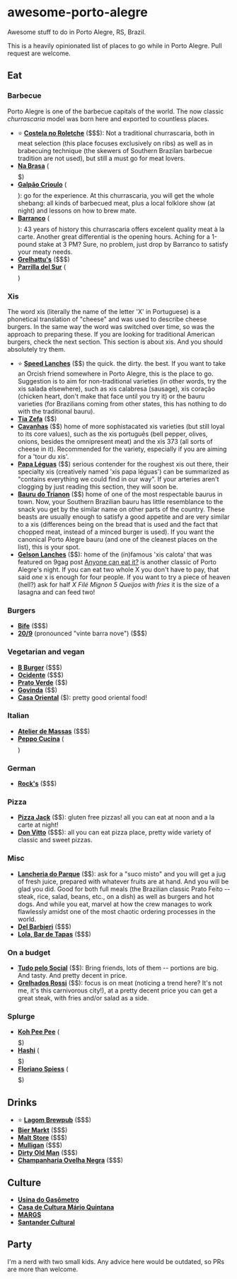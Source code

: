 # awesome-porto-alegre
Awesome stuff to do in Porto Alegre, RS, Brazil.

This is a heavily opinionated list of places to go while in Porto Alegre. Pull request are welcome.

## Eat

### Barbecue

Porto Alegre is one of the barbecue capitals of the world. The now classic *churrascaria* model was born here and exported to countless places.

* :star: **[Costela no Roletche](http://www.costelanoroletche.com.br/)** ($$$): Not a traditional churrascaria, both in meat selection (this place focuses exclusively on ribs) as well as in brabecuing technique (the skewers of Southern Brazilan barbecue tradition are not used), but still a must go for meat lovers.
* **[Na Brasa](http://www.nbsteak.com.br/restaurantes)** ($$$$$)
* **[Galpão Crioulo](http://www.churrascariagalpaocrioulo.com.br/)** ($$$$): go for the experience. At this churrascaria, you will get the whole shebang: all kinds of barbecued meat, plus a local folklore show (at night) and lessons on how to brew mate.
* **[Barranco](http://www.churrascariabarranco.com.br/)** ($$$$): 43 years of history this churrascaria offers excelent quality meat à la carte. Another great differential is the opening hours. Aching for a 1-pound stake at 3 PM? Sure, no problem, just drop by Barranco to satisfy your meaty needs.
* **[Grelhattu's](http://www.grelhatus.com.br/)** ($$$)
* **[Parrilla del Sur](http://parrilladelsur.com.br/)** ($$$$)

### Xis

The word xis (literally the name of the letter 'X' in Portuguese) is a phonetical translation of "cheese" and was used to describe cheese burgers. In the same way the word was switched over time, so was the approach to preparing these. If you are looking for traditional American burgers, check the next section. This section is about xis. And you should absolutely try them.

* :star: **[Speed Lanches](http://www.tripadvisor.com.br/ShowUserReviews-g303546-d6953728-r231712574-Speed_Lanches-Porto_Alegre_State_of_Rio_Grande_do_Sul.html)** ($$) the quick. the dirty. the best. If you want to take an Orcish friend somewhere in Porto Alegre, this is the place to go. Suggestion is to aim for non-traditional varieties (in other words, try the xis salada elsewhere), such as xis calabresa (sausage), xis coração (chicken heart, don't make that face until you try it) or the bauru varieties (for Brazilians coming from other states, this has nothing to do with the traditional bauru).
* **[Tia Zefa](http://tiazefalanches.com.br/)** ($$)
* **[Cavanhas](http://www.tripadvisor.com.br/Restaurant_Review-g303546-d3751352-Reviews-Cavanhas-Porto_Alegre_State_of_Rio_Grande_do_Sul.html)** ($$) home of more sophistacated xis varieties (but still loyal to its core values), such as the xis português (bell pepper, olives, onions, besides the omnipresent meat) and the xis 373 (all sorts of cheese in it). Recommended for the variety, especially if you are aiming for a 'tour du xis'.
* **[Papa Léguas](http://www.papaleguaslanches.com.br/)** ($$) serious contender for the roughest xis out there, their specialty xis (creatively named 'xis papa léguas') can be summarized as "contains everything we could find in our way". If your arteries aren't clogging by just reading this section, they will soon be.
* **[Bauru do Trianon](http://www.trianonbauru.com.br/)** ($$) home of one of the most respectable baurus in town. Now, your Southern Brazilian bauru has little resemblance to the snack you get by the similar name on other parts of the country. These beasts are usually enough to satisfy a good appetite and are very similar to a xis (differences being on the bread that is used and the fact that chopped meat, instead of a minced burger is used). If you want the canonical Porto Alegre bauru (and one of the cleanest places on the list), this is your spot.
* **[Gelson Lanches](http://www.gelsonlanches.com.br/)** ($$): home of the (in)famous 'xis calota' that was featured on 9gag post [Anyone can eat it?](http://9gag.com/gag/aQp85qW) is another classic of Porto Alegre's night. If you can eat two whole X you don't have to pay, that said *one* x is enough for four people. If you want to try a piece of heaven (hell?) ask for half *X Filé Mignon 5 Queijos with fries* it is the size of a lasagna and can feed two!

### Burgers

* **[Bife](http://www.tripadvisor.com.br/Restaurant_Review-g303546-d4063606-Reviews-Bife_hamburgueria-Porto_Alegre_State_of_Rio_Grande_do_Sul.html)** ($$$)
* **[20/9](http://www.20barra9.com/)** (pronounced "vinte barra nove") ($$$)

### Vegetarian and vegan

* **[B Burger](http://bburger.com.br/)** ($$$)
* **[Ocidente](http://barocidente.com.br/almoco)** ($$$)
* **[Prato Verde](http://www.pratoverde.com.br/)** ($$)
* **[Govinda](http://www.tripadvisor.com.br/Restaurant_Review-g303546-d4554730-Reviews-Govinda_Lanches-Porto_Alegre_State_of_Rio_Grande_do_Sul.html)** ($$)
* **[Casa Oriental](http://www.tripadvisor.com.br/Restaurant_Review-g303546-d4533451-Reviews-Casa_Oriental-Porto_Alegre_State_of_Rio_Grande_do_Sul.html)** ($): pretty good oriental food!

### Italian

* **[Atelier de Massas](http://www.atelierdemassas.com.br/)** ($$$)
* **[Peppo Cucina](http://www.peppo.com.br/content/home/default.aspx)** ($$$$)

### German

* **[Rock's](http://www.restauranterocks.com.br/)** ($$$)

### Pizza

* **[Pizza Jack](http://www.tripadvisor.com.br/Restaurant_Review-g303546-d5746277-Reviews-Pizza_Jack-Porto_Alegre_State_of_Rio_Grande_do_Sul.html)** ($$): gluten free pizzas! all you can eat at noon and a la carte at night!
* **[Don Vitto](http://www.donvitto.com.br/)** ($$$): all you can eat pizza place, pretty wide variety of classic and sweet pizzas.

### Misc

* **[Lancheria do Parque](http://www.tripadvisor.com.br/Restaurant_Review-g303546-d3771437-Reviews-Lancheria_do_Parque-Porto_Alegre_State_of_Rio_Grande_do_Sul.html)** ($$): ask for a "suco misto" and you will get a jug of fresh juice, prepared with whatever fruits are at hand. And you will be glad you did. Good for both full meals (the Brazilian classic Prato Feito -- steak, rice, salad, beans, etc., on a dish) as well as burgers and hot dogs. And while you eat, marvel at how the crew manages to work flawlessly amidst one of the most chaotic ordering processes in the world.
* **[Del Barbieri](http://www.delbarbiere.com.br/)** ($$$)
* **[Lola, Bar de Tapas](http://www.lolabar.com.br/)** ($$$)

### On a budget

* **[Tudo pelo Social](http://www.restaurantetudopelosocial.com.br/)** ($$): Bring friends, lots of them -- portions are big. And tasty. And pretty decent in price.
* **[Grelhados Rossi](http://www.tripadvisor.com.br/ShowUserReviews-g303546-d4526971-r189070231-Grelhados_Rossi-Porto_Alegre_State_of_Rio_Grande_do_Sul.html)** ($$): focus is on meat (noticing a trend here? It's not me, it's this carnivorous city!), at a pretty decent price you can get a great steak, with fries and/or salad as a side.

### Splurge

* **[Koh Pee Pee](http://www.kohpeepee.com.br/)** ($$$$$)
* **[Hashi](http://www.hashi.com.br/)** ($$$$$)
* **[Floriano Spiess](http://www.tripadvisor.com.br/Restaurant_Review-g303546-d6486312-Reviews-Floriano_Spiess_Cozinha_de_Autor-Porto_Alegre_State_of_Rio_Grande_do_Sul.html)** ($$$$$)

## Drinks

* :star: **[Lagom Brewpub](http://lagom.com.br/site/)** ($$$)
* **[Bier Markt](http://www.biermarkt.com.br/)** ($$$)
* **[Malt Store](http://maltstore.com.br/)** ($$$)
* **[Mulligan](http://www.mulligan.com.br/)** ($$$)
* **[Dirty Old Man](http://www.dirtyoldman.com.br/)** ($$$)
* **[Champanharia Ovelha Negra](http://www.champanhariaovelhanegra.com.br/)** ($$$)

## Culture

* **[Usina do Gasômetro](http://www.portoalegre.tur.br/ponto_turistico/usina_do_gasometro-porto_alegre-21-2-16-95.html)**
* **[Casa de Cultura Mário Quintana](http://www.ccmq.com.br/)**
* **[MARGS](http://www.margs.rs.gov.br/)**
* **[Santander Cultural](https://www.santander.com.br/br/institucional/cultura/santander-cultural)**

## Party

I'm a nerd with two small kids. Any advice here would be outdated, so PRs are more than welcome.
